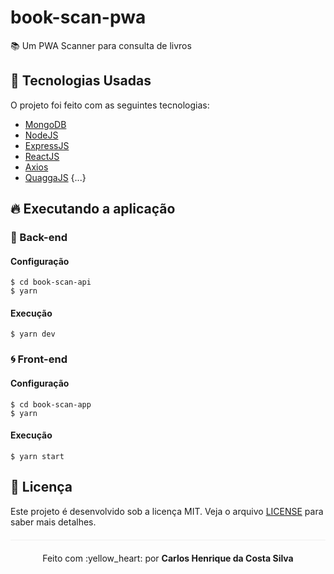 # book-scan-pwa
:books: Um PWA Scanner para consulta de livros

## :rocket: Tecnologias Usadas

O projeto foi feito com as seguintes tecnologias:

- [MongoDB](https://www.mongodb.com/)
- [NodeJS](https://nodejs.org/en/)
- [ExpressJS](https://expressjs.com/pt-br/)
- [ReactJS](https://reactjs.org/)
- [Axios](https://github.com/axios/axios)
- [QuaggaJS](https://github.com/serratus/quaggaJS)
{...}

## :fire: Executando a aplicação

### :bug: Back-end
#### Configuração
```
$ cd book-scan-api
$ yarn
```
#### Execução
```
$ yarn dev
```

### :cyclone: Front-end
#### Configuração

```
$ cd book-scan-app
$ yarn
```
#### Execução
```
$ yarn start
```

## :page_facing_up: Licença 
Este projeto é desenvolvido sob a licença MIT. Veja o arquivo [LICENSE](LICENSE.md) para saber mais detalhes.

<p align="center" style="margin-top: 20px; border-top: 1px solid #eee; padding-top: 20px;">Feito com :yellow_heart: por <strong> Carlos Henrique da Costa Silva </strong> </p>
